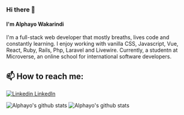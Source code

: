 ### Hi there 👋
#### I'm Alphayo Wakarindi

I'm a full-stack web developer that mostly breaths, lives code and constantly learning. I enjoy working with vanilla CSS, Javascript, Vue, React, Ruby, Rails, Php, Laravel and Livewire. Currently, a studentn at Microverse, an online school for international software developers. 



## 📫 How to reach me: 
[![Linkedin](https://i.stack.imgur.com/gVE0j.png) LinkedIn](https://www.linkedin.com/in/alphayo-wakarindi-15a825236/)

![Alphayo's github stats](https://github-readme-stats.vercel.app/api?username=alphayowakarindi&show_icons=true&theme=dark)
![Alphayo's github stats](https://github-readme-stats.vercel.app/api/top-langs/?username=alphayowakarindi&theme=dark&layout=compact)




















<!--
**alphayowakarindi/alphayowakarindi** is a ✨ _special_ ✨ repository because its `README.md` (this file) appears on your GitHub profile.




















Here are some ideas to get you started:

- 🔭 I’m currently working on ...
- 🌱 I’m currently learning ...
- 👯 I’m looking to collaborate on ...
- 🤔 I’m looking for help with ...
- 💬 Ask me about ...
- 📫 How to reach me: ...
- 😄 Pronouns: ...
- ⚡ Fun fact: ...
-->

